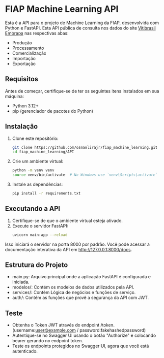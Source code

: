 
# FIAP Machine Learning API

Esta é a API para o projeto de Machine Learning da FIAP, desenvolvida com Python e FastAPI.
Esta API pública de consulta nos dados do site [Vitibrasil Embrapa](http://vitibrasil.cnpuv.embrapa.br/index.php) nas respectivas abas:

- Produção
- Processamento
- Comercialização
- Importação
- Exportação

## Requisitos

Antes de começar, certifique-se de ter os seguintes itens instalados em sua máquina:

- Python 3.12+
- pip (gerenciador de pacotes do Python)

## Instalação

1. Clone este repositório:
   ```sh
   git clone https://github.com/osmanlirajr/fiap_machine_learning.git
   cd fiap_machine_learning/API

2. Crie um ambiente virtual:
    ```sh
    python -m venv venv    
    source venv/bin/activate  # No Windows use `venv\Scripts\activate`


3. Instale as dependências:
    ```sh
    pip install -r requirements.txt

## Executando a API

1. Certifique-se de que o ambiente virtual esteja ativado.
2. Execute o servidor FastAPI:
     ```sh
     uvicorn main:app --reload

Isso iniciará o servidor na porta 8000 por padrão. Você pode acessar a documentação interativa da API em http://127.0.0.1:8000/docs.

## Estrutura do Projeto

-  main.py: Arquivo principal onde a aplicação FastAPI é configurada e iniciada.
-  modelos/: Contém os modelos de dados utilizados pela API.
-  services/: Contém Lógica de negócios e funções de serviço.
-  auth/: Contém as funções que provê a segurança da API com JWT.

## Teste

- Obtenha o Token JWT através do endpoint /token. (username:user@example.com / password:fakehashedpassword)
- Autentique-se no Swagger UI usando o botão "Authorize" e colocando bearer gerando no endpoint token.
- Teste os endpoints protegidos no Swagger UI, agora que você está autenticado.






